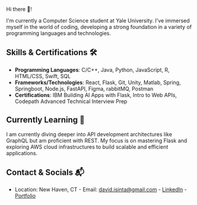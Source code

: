Hi there 👋! 

I'm currently a Computer Science student at Yale University. I've immersed myself in the world of coding, developing a strong foundation in a variety of programming languages and technologies.

## Skills & Certifications 🛠️
- **Programming Languages**: C/C++, Java, Python, JavaScript, R, HTML/CSS, Swift, SQL
- **Frameworks/Technologies**: React, Flask, Git, Unity, Matlab, Spring, Springboot, Node.js, FastAPI, Figma, rabbitMQ, Postman
- **Certifications**: IBM Building AI Apps with Flask, Intro to Web APIs, Codepath Advanced Technical Interview Prep

## Currently Learning 🌱
I am currently diving deeper into API development architectures like GraphQL but am proficient with REST. My focus is on mastering Flask and exploring AWS cloud infrastructures to build scalable and efficient applications.

## Contact & Socials 📬
-  Location: New Haven, CT  -  Email: david.isinta@gmail.com  -  [LinkedIn](https://www.linkedin.com/in/davidnyakawa/)  -  [Portfolio](https://www.davidnyakawa.com/)


<!--
**davidisinta/davidisinta** is a ✨ _special_ ✨ repository because its `README.md` (this file) appears on your GitHub profile.

Here are some ideas to get you started:

- 🔭 I’m currently working on ...
- 🌱 I’m currently learning ...
- 👯 I’m looking to collaborate on ...
- 🤔 I’m looking for help with ...
- 💬 Ask me about ...
- 📫 How to reach me: ...
- 😄 Pronouns: ...
- ⚡ Fun fact: ...
-->
